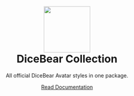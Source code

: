 <h1 align="center"><img src="https://avatars.githubusercontent.com/u/7983162?s=256&v=4" width="124" /> <br />DiceBear Collection</h1>
<p align="center">
  All official DiceBear Avatar styles in one package.
</p>

<p align="center">
  <a href="https://dicebear.com/styles/avataaars">
    Read Documentation
  </a>
</p>
